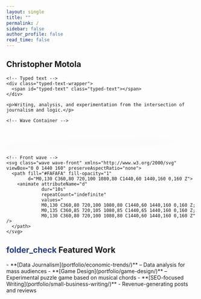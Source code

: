 ```yaml
---
layout: single
title: ""
permalink: /
sidebar: false
author_profile: false
read_time: false
---
```


<!-- ===== HERO SECTION ===== -->
<section class="hero">

  <!-- Hero Intro Text -->
  <div class="hero-intro">
    <h1>Christopher Motola</h1>

    <!-- Typed text -->
    <div class="typed-text-wrapper">
      <span id="typed-text" class="typed-text"></span>
    </div>

    <p>Writing, analysis, and experimentation from the intersection of journalism and logic.</p>
  </div>

    <!-- Wave Container -->
  <div class="wave-container">
    <!-- Back wave -->
    <svg class="wave wave-back" xmlns="http://www.w3.org/2000/svg" viewBox="0 0 1440 160" preserveAspectRatio="none">
      <path fill="#FAFAFA" fill-opacity="0.6"
            d="M0,120 C360,60 720,90 1080,70 C1440,80 1440,160 0,160 Z">
        <animate attributeName="d"
                 dur="18s"
                 repeatCount="indefinite"
                 values="
                 M0,120 C360,60 720,90 1080,70 C1440,80 1440,160 0,160 Z;
                 M0,125 C360,70 720,100 1080,75 C1440,85 1440,160 0,160 Z;
                 M0,120 C360,60 720,90 1080,70 C1440,80 1440,160 0,160 Z" />
      </path>
    </svg>
    
    <!-- Front wave -->
    <svg class="wave wave-front" xmlns="http://www.w3.org/2000/svg" viewBox="0 0 1440 160" preserveAspectRatio="none">
      <path fill="#FAFAFA" fill-opacity="1"
            d="M0,130 C360,80 720,100 1080,80 C1440,60 1440,160 0,160 Z">
        <animate attributeName="d"
                 dur="10s"
                 repeatCount="indefinite"
                 values="
                 M0,130 C360,80 720,100 1080,80 C1440,60 1440,160 0,160 Z;
                 M0,135 C360,85 720,105 1080,85 C1440,65 1440,160 0,160 Z;
                 M0,130 C360,80 720,100 1080,80 C1440,60 1440,160 0,160 Z" />
      </path>
    </svg>
  </div>
</section>

<h2 class="section-header"><span class="material-symbols-outlined" style="color: #1e3a8a;">folder_check</span> Featured Work</h2>  
- **[Data Journalism](portfolio/economic-trends/)** – Data analysis for mass audiences  
- **[Game Design](portfolio/game-design/)** – Experimental puzzle game based on musical chords
- **[SEO-focused Writing](portfolio/small-business-writing/)** - Revenue-generating posts and reviews 

